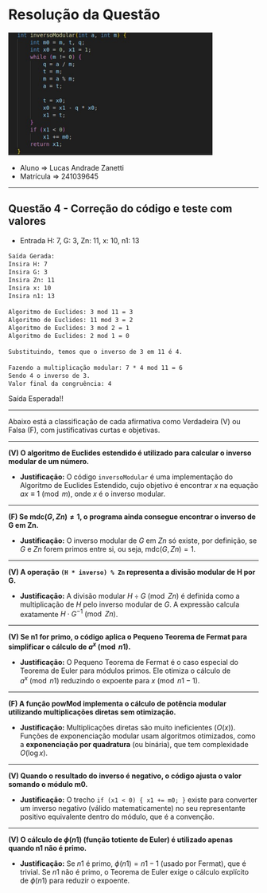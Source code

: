 # Resolução da Questão 

![alt text](image-1.png)


* Aluno => Lucas Andrade Zanetti
* Matrícula => 241039645

------------------------------------------------------
## Questão 4 - Correção do código e teste com valores 

- Entrada H: 7, G: 3, Zn: 11, x: 10, n1: 13
```
Saída Gerada:
Insira H: 7
Insira G: 3
Insira Zn: 11
Insira x: 10
Insira n1: 13

Algoritmo de Euclides: 3 mod 11 = 3
Algoritmo de Euclides: 11 mod 3 = 2
Algoritmo de Euclides: 3 mod 2 = 1
Algoritmo de Euclides: 2 mod 1 = 0

Substituindo, temos que o inverso de 3 em 11 é 4.

Fazendo a multiplicação modular: 7 * 4 mod 11 = 6
Sendo 4 o inverso de 3.
Valor final da congruência: 4
```
Saída Esperada!!

-----------
Abaixo está a classificação de cada afirmativa como Verdadeira (V) ou Falsa (F), com justificativas curtas e objetivas.

---

**(V) O algoritmo de Euclides estendido é utilizado para calcular o inverso modular de um número.**

* **Justificação:** O código `inversoModular` é uma implementação do Algoritmo de Euclides Estendido, cujo objetivo é encontrar $x$ na equação $ax \equiv 1 \pmod{m}$, onde $x$ é o inverso modular.

---

**(F) Se $\text{mdc}(G, Zn) \neq 1$, o programa ainda consegue encontrar o inverso de G em Zn.**

* **Justificação:** O inverso modular de $G$ em $Zn$ só existe, por definição, se $G$ e $Zn$ forem primos entre si, ou seja, $\text{mdc}(G, Zn) = 1$.

---

**(V) A operação `(H * inverso) % Zn` representa a divisão modular de H por G.**

* **Justificação:** A divisão modular $H \div G \pmod{Zn}$ é definida como a multiplicação de $H$ pelo inverso modular de $G$. A expressão calcula exatamente $H \cdot G^{-1} \pmod{Zn}$.

---

**(V) Se n1 for primo, o código aplica o Pequeno Teorema de Fermat para simplificar o cálculo de $a^x \pmod{n1}$.**

* **Justificação:** O Pequeno Teorema de Fermat é o caso especial do Teorema de Euler para módulos primos. Ele otimiza o cálculo de $a^x \pmod{n1}$ reduzindo o expoente para $x \pmod{n1-1}$.

---

**(F) A função powMod implementa o cálculo de potência modular utilizando multiplicações diretas sem otimização.**

* **Justificação:** Multiplicações diretas são muito ineficientes ($O(x)$). Funções de exponenciação modular usam algoritmos otimizados, como a **exponenciação por quadratura** (ou binária), que tem complexidade $O(\log x)$.

---

**(V) Quando o resultado do inverso é negativo, o código ajusta o valor somando o módulo m0.**

* **Justificação:** O trecho `if (x1 < 0) { x1 += m0; }` existe para converter um inverso negativo (válido matematicamente) no seu representante positivo equivalente dentro do módulo, que é a convenção.

---

**(V) O cálculo de $\phi(n1)$ (função totiente de Euler) é utilizado apenas quando n1 não é primo.**

* **Justificação:** Se $n1$ é primo, $\phi(n1) = n1-1$ (usado por Fermat), que é trivial. Se $n1$ não é primo, o Teorema de Euler exige o cálculo explícito de $\phi(n1)$ para reduzir o expoente.